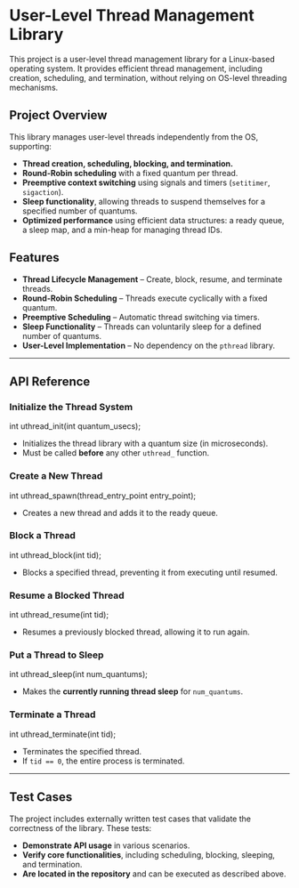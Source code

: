 # **User-Level Thread Management Library**
This project is a user-level thread management library for a Linux-based operating system. It provides efficient thread management, including creation, scheduling, and termination, without relying on OS-level threading mechanisms.

## **Project Overview**  
This library manages user-level threads independently from the OS, supporting:
- **Thread creation, scheduling, blocking, and termination.**
- **Round-Robin scheduling** with a fixed quantum per thread.
- **Preemptive context switching** using signals and timers (`setitimer`, `sigaction`).
- **Sleep functionality**, allowing threads to suspend themselves for a specified number of quantums.
- **Optimized performance** using efficient data structures: a ready queue, a sleep map, and a min-heap for managing thread IDs.

## **Features**
- **Thread Lifecycle Management** – Create, block, resume, and terminate threads.  
- **Round-Robin Scheduling** – Threads execute cyclically with a fixed quantum.  
- **Preemptive Scheduling** – Automatic thread switching via timers.  
- **Sleep Functionality** – Threads can voluntarily sleep for a defined number of quantums.  
- **User-Level Implementation** – No dependency on the `pthread` library.  
---

## **API Reference**

### **Initialize the Thread System**

int uthread_init(int quantum_usecs);

- Initializes the thread library with a quantum size (in microseconds).  
- Must be called **before** any other `uthread_` function.  

### **Create a New Thread**

int uthread_spawn(thread_entry_point entry_point);

- Creates a new thread and adds it to the ready queue.  

### **Block a Thread**

int uthread_block(int tid);

- Blocks a specified thread, preventing it from executing until resumed.  

### **Resume a Blocked Thread**

int uthread_resume(int tid);

- Resumes a previously blocked thread, allowing it to run again.  

### **Put a Thread to Sleep**

int uthread_sleep(int num_quantums);

- Makes the **currently running thread sleep** for `num_quantums`.  

### **Terminate a Thread**

int uthread_terminate(int tid);

- Terminates the specified thread.  
- If `tid == 0`, the entire process is terminated.  

---

## **Test Cases**  
The project includes externally written test cases that validate the correctness of the library. These tests:
- **Demonstrate API usage** in various scenarios.
- **Verify core functionalities**, including scheduling, blocking, sleeping, and termination.
- **Are located in the repository** and can be executed as described above.
